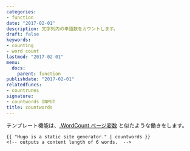 ```yaml
---
categories:
- function
date: "2017-02-01"
description: 文字列内の単語数をカウントします。
draft: false
keywords:
- counting
- word count
lastmod: "2017-02-01"
menu:
  docs:
    parent: function
publishdate: "2017-02-01"
relatedfuncs:
- countrunes
signature:
- countwords INPUT
title: countwords
---
```


テンプレート機能は、[.WordCount ページ変数][pagevars] と似たような働きをします。

```go-html-template
{{ "Hugo is a static site generator." | countwords }}
<!-- outputs a content length of 6 words.  -->
```


[pagevars]: /variables/page/
